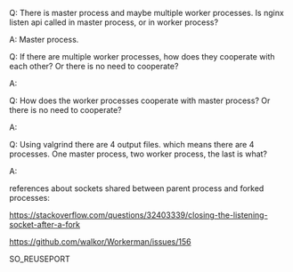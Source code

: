 Q: There is master process and maybe multiple worker processes. Is nginx listen api called in master process, or in worker process?

A: Master process.


Q: If there are multiple worker processes, how does they cooperate with each other? Or there is no need to cooperate?

A:

Q: How does the worker processes cooperate with master process? Or there is no need to cooperate?

A:


Q: Using valgrind there are 4 output files. which means there are 4 processes. One master process, two worker process, the last is what?

A:



references about sockets shared between parent process and forked processes:

https://stackoverflow.com/questions/32403339/closing-the-listening-socket-after-a-fork

https://github.com/walkor/Workerman/issues/156

SO_REUSEPORT


